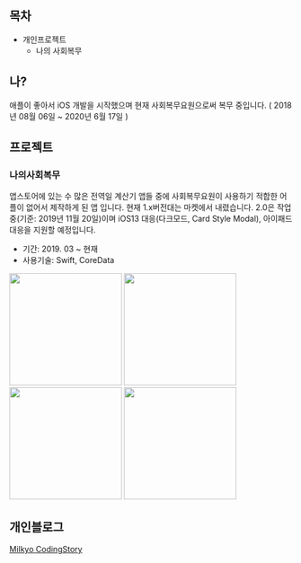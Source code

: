 ## 목차



- 개인프로젝트
  - 나의 사회복무



## 나?

애플이 좋아서 iOS 개발을 시작했으며 현재 사회복무요원으로써 복무 중입니다.
( 2018년 08월 06일 ~ 2020년 6월 17일 )


## 프로젝트

### 나의사회복무

앱스토어에 있는 수 많은 전역일 계산기 앱들 중에 사회복무요원이 사용하기 적합한 어플이 없어서 제작하게 된 앱 입니다.
현재 1.x버전대는 마켓에서 내렸습니다. 
2.0은 작업 중(기준: 2019년 11월 20일)이며 iOS13 대응(다크모드, Card Style Modal), 아이패드 대응을 지원할 예정입니다.

- 기간: 2019. 03 ~ 현재
- 사용기술: Swift, CoreData

<img width="200" src="https://user-images.githubusercontent.com/10572119/69313231-4f09bf80-0c74-11ea-8c05-3eb6e9ee622b.png">
<img width="200" src="https://user-images.githubusercontent.com/10572119/69313307-87110280-0c74-11ea-9c8c-07432ab46887.png">
<img width="200" src="https://user-images.githubusercontent.com/10572119/69313315-8f693d80-0c74-11ea-8dfb-9e10bde2bef9.png">
<img width="200" src="https://user-images.githubusercontent.com/10572119/69313322-92642e00-0c74-11ea-9c5b-c3abe0a10d35.png">



## 개인블로그

[Milkyo CodingStory]



[Milkyo CodingStory]: https://milyo-codingstories.tistory.com
##### 
